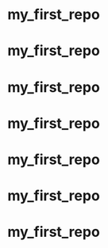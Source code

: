 # my_first_repo
# my_first_repo
# my_first_repo
# my_first_repo
# my_first_repo
# my_first_repo
# my_first_repo
